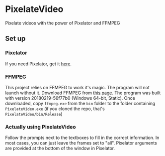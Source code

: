 # PixelateVideo

Pixelate videos with the power of Pixelator and FFMPEG

## Set up

### Pixelator

If you need Pixelator, get it [here](http://pixelatorapp.com/index.html).

### FFMPEG

This project relies on FFMPEG to work it's magic. The program will not launch without it.
Download FFMPEG from [this page](https://ffmpeg.zeranoe.com/builds/). The program was built with version 20180219-56f77b0 (Windows 64-bit, Static).
Once downloaded, copy `ffmpeg.exe` from the `bin` folder to the folder containing `PixelateVideo.exe` (if you cloned the repo, that's `PixelateVideo/bin/Release`)

### Actually using PixelateVideo

Follow the prompts next to the textboxes to fill in the correct information.
In most cases, you can just leave the frames set to "all".
Pixelator arguments are provided at the bottom of the window in Pixelator.